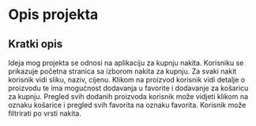 
# Opis projekta
## Kratki opis
Ideja mog projekta se odnosi na aplikaciju za kupnju nakita. Korisniku se prikazuje početna stranica sa izborom nakita za kupnju. Za svaki nakit korisnik vidi sliku, naziv, cijenu. Klikom na proizvod korisnik vidi detalje o proizvodu te ima mogućnost dodavanja u favorite i dodavanje za košaricu za kupnju. Pregled svih dodanih proizvoda korisnik može vidjeti klikom na oznaku košarice i pregled svih favorita na oznaku favorita. Korisnik može filtrirati po vrsti nakita. 
